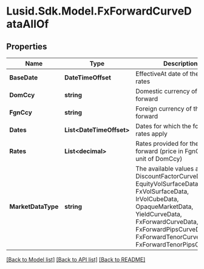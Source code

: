 # Lusid.Sdk.Model.FxForwardCurveDataAllOf

## Properties

Name | Type | Description | Notes
------------ | ------------- | ------------- | -------------
**BaseDate** | **DateTimeOffset** | EffectiveAt date of the quoted rates | 
**DomCcy** | **string** | Domestic currency of the fx forward | 
**FgnCcy** | **string** | Foreign currency of the fx forward | 
**Dates** | **List&lt;DateTimeOffset&gt;** | Dates for which the forward rates apply | 
**Rates** | **List&lt;decimal&gt;** | Rates provided for the fx forward (price in FgnCcy per unit of DomCcy) | 
**MarketDataType** | **string** | The available values are: DiscountFactorCurveData, EquityVolSurfaceData, FxVolSurfaceData, IrVolCubeData, OpaqueMarketData, YieldCurveData, FxForwardCurveData, FxForwardPipsCurveData, FxForwardTenorCurveData, FxForwardTenorPipsCurveData | 

[[Back to Model list]](../README.md#documentation-for-models) [[Back to API list]](../README.md#documentation-for-api-endpoints) [[Back to README]](../README.md)

